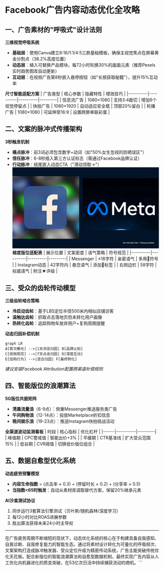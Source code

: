 
# Facebook广告内容动态优化全攻略

## 一、广告素材的"呼吸式"设计法则
**三维视觉呼吸系统**
- **基础层**：使用Canva建立9:16/1:1/4:5三款基础模板，确保主视觉焦点在屏幕黄金分割点（38.2%高度位置）
- **动态层**：植入可替换产品模块，每72小时轮换30%的画面元素（推荐Pexels实时趋势图库自动更新）
- **互动层**：在视频广告第8秒嵌入悬停按钮（如"长按获取秘籍"），提升15%互动率

**尺寸智能适配方案**
| 广告类型 | 核心参数 | 隐藏特性 | 增效技巧 |
|----------|----------|----------|---------|
| 信息流广告 | 1080×1080 | 支持3:4裁切 | 增加6个视觉停留点 |
| 快拍广告 | 1080×1920 | 自动适应安全框 | 顶部20%留白 |
| 轮播广告 | 1080×1080 | 可延伸至16:9 | 设置跨屏串联彩蛋 |

## 二、文案的脉冲式传播架构
**3秒触发机制**
- **痛点脉冲**：前3词必须包含数字+动词（如"50%女生忽视的防晒误区"）
- **信任脉冲**：6-8秒插入第三方认证标志（需通过Facebook品牌认证）
- **行动脉冲**：结尾嵌入动态CTA（"滑动领取→"）
![替代文字](微信图片_20250331113156.jpg)
**梯度版位适配表**
| 展示位置 | 文案密度 | 语气策略 | 符号规范 |
|----------|----------|----------|---------|
| Messenger | ≤18字符 | 亲密语气 | 多用💬符号 |
| Instagram动态 | 42字符内 | 悬念语气 | 添加🎯标签 |
| 右侧边栏 | 58字符 | 权威语气 | 附注★评级 |

## 三、受众的齿轮传动模型
**三级齿轮啮合策略**
- **冷启动齿轮**：基于LBS定位半径500米内相似店铺访客
- **温触达齿轮**：抓取点击落地页但未转化用户画像
- **热转化齿轮**：追踪购物车放弃用户+复购周期提醒

**动态归因补偿机制**
```mermaid
graph LR
A[首次曝光] -->|1天浏览归因| B[品牌认知]
C[视频观完] -->|7天点击归因| D[深度互动]
E[加购行为] -->|混合归因| F[最终转化]
```
*建议安装Facebook Attribution配置跨渠道补偿规则*

## 四、智能版位的浪潮算法
**5G版位共振矩阵**
- **清晨流量浪**（6-9点）：侧重Messenger推送服务类广告
- **午间购物浪**（12-14点）：投放Marketplace折扣信息
- **晚间娱乐浪**（19-23点）：推送Instagram快拍挑战活动

**全渠道波动监测看板**
| 时段 | 核心指标 | 优化杠杆 |
|------|----------|---------|
| 峰值期 | CPC警戒值 | 智能出价+3% |
| 平缓期 | CTR基准线 | 扩大受众范围15% |
| 低谷期 | CVR阈值 | 切换低价版位组合 |

## 五、数据自愈型优化系统
**动态疲劳预警模型**
- **内容生命指数** = (点击率 × 0.3) + (停留时长 × 0.2) + (分享率 × 0.5)
- **当指数<65时触发**：自动从素材库调取替代方案，保留20%继承元素

**AI沙盒测试协议**
1. 同步运行3套算法引擎测试（贝叶斯/随机森林/深度学习）
2. 每12小时对比ROAS进展参数
3. 胜出算法获得未来24小时主导权

---

在广告疲劳周期不断缩短的现状下，动态优化系统的核心在于构建具备自我感知、自我诊断、自我修复能力的智能生态。通过将素材设计转化为可量化的呼吸频次、文案架构打造成脉冲触发器、受众定位升级为精密传动系统，广告主能突破传统优化天花板。配合新版位的智能浪潮算法和自愈型数据机制，最终实现广告内容从人工优化向机器进化的质变突破，在53亿次日活中持续捕获流动的商机。```

